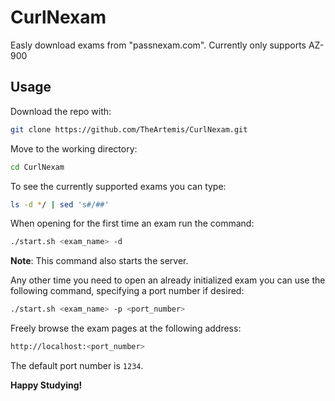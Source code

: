 # CurlNexam
Easly download exams from "passnexam.com". Currently only supports AZ-900
## Usage
Download the repo with:
```bash
git clone https://github.com/TheArtemis/CurlNexam.git
```
Move to the working directory:
```bash
cd CurlNexam
```
To see the currently supported exams you can type:
```bash
ls -d */ | sed 's#/##'
```
When opening for the first time an exam run the command:
```bash
./start.sh <exam_name> -d
```
**Note**: This command also starts the server.

Any other time you need to open an already initialized exam you can use the following command, specifying a port number if desired:
```bash
./start.sh <exam_name> -p <port_number>
```
Freely browse the exam pages at the following address:
```bash
http://localhost:<port_number>
```
The default port number is ```1234```.

**Happy Studying!**
